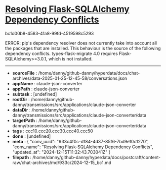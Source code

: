 # [Resolving Flask-SQLAlchemy Dependency Conflicts](https://claude.ai/chat/933c4f0c-d184-4d37-85f6-7bd9e10c1270)

bc1d00b8-4583-41a8-99fd-4519598c5293

ERROR: pip's dependency resolver does not currently take into account all the packages that are installed. This behaviour is the source of the following dependency conflicts.
types-flask-migrate 4.0 requires Flask-SQLAlchemy>=3.0.1, which is not installed.

---

* **sourceFile** : /home/danny/github-danny/hyperdata/docs/chat-archives/data-2025-01-25-12-45-58/conversations.json
* **appName** : claude-json-converter
* **appPath** : claude-json-converter
* **subtask** : [undefined]
* **rootDir** : /home/danny/github-danny/transmissions/src/applications/claude-json-converter
* **dataDir** : /home/danny/github-danny/transmissions/src/applications/claude-json-converter/data
* **targetPath** : /home/danny/github-danny/transmissions/src/applications/claude-json-converter/data
* **tags** : ccc10.ccc20.ccc30.ccc40.ccc50
* **done** : [undefined]
* **meta** : {
  "conv_uuid": "933c4f0c-d184-4d37-85f6-7bd9e10c1270",
  "conv_name": "Resolving Flask-SQLAlchemy Dependency Conflicts",
  "updated_at": "2024-12-15T11:32:43.703041Z"
}
* **filepath** : /home/danny/github-danny/hyperdata/docs/postcraft/content-raw/chat-archives/md/933c/2024-12-15_bc1.md